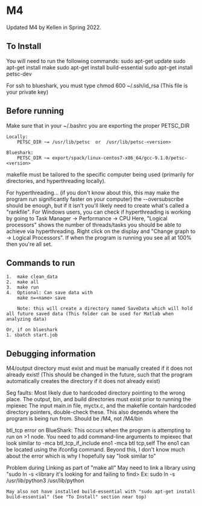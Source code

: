 # M4
Updated M4 by Kellen in Spring 2022.


## To Install
You will need to run the following commands:
	sudo apt-get update
	sudo apt-get install make
	sudo apt-get install build-essential
	sudo apt-get install petsc-dev

For ssh to blueshark, you must type
	chmod 600 ~/.ssh/id_rsa (This file is your private key)


## Before running
Make sure that in your ~/.bashrc you are exporting the proper PETSC_DIR

	Locally:
		PETSC_DIR ~= /usr/lib/petsc  or  /usr/lib/petsc-<version>

	Blueshark:
		PETSC_DIR ~= export/spack/linux-centos7-x86_64/gcc-9.1.0/petsc-<version>


makefile must be tailored to the specific computer being used (primarily for directories, and hyperthreading locally).

For hyperthreading... (if you don't know about this, this may make the program run significantly faster on your computer)
the --oversubscribe should be enough, but if it isn't you'll likely need to create what's called a "rankfile".
For Windows users, you can check if hyperthreading is working by going to Task Manager -> Performance -> CPU
Here, "Logical processors" shows the number of threads/tasks you should be able to achieve via hyperthreading.
Right click on the display and "Change graph to -> Logical Processors". If when the program is running you see all at 100%
then you're all set.

## Commands to run

	1.  make clean_data
	2.  make all
	3.  make run
	4.  Optional: Can save data with
	    make n=<name> save
	    
	    Note: this will create a directory named SaveData which will hold all future saved data (This folder can be used for Matlab when analyzing data)

	Or, if on blueshark
	1. sbatch start.job


## Debugging information

M4/output directory must exist and must be manually created if it does not already exist!
(This should be changed in the future, such that the program automatically creates the directory if it does not already exist)

Seg faults:
	Most likely due to hardcoded directory pointing to the wrong place.
	The output, bin, and build directories must exist prior to running the mpiexec
	The input main.in file, myctx.c, and the makefile contain hardcoded directory pointers, double-check these.
	This also depends where the program is being run from. Should be /M4, not /M4/bin

btl_tcp error on BlueShark:
	This occurs when the program is attempting to run on >1 node. You need to add command-line arguments to mpiexec that look similar to
	-mca btl_tcp_if_include eno1 -mca btl tcp,self
	The eno1 can be located using the ifconfig command. Beyond this, I don't know much about the error which is why I hopefully say "look similar to"

Problem during Linking as part of "make all"
	May need to link a library using "sudo ln -s <library you do have> <library it's looking for and failing to find>
	Ex: sudo ln -s /usr/lib/python3 /usr/lib/python

	May also not have installed build-essential with "sudo apt-get install build-essential" (See "To Install" section near top)

